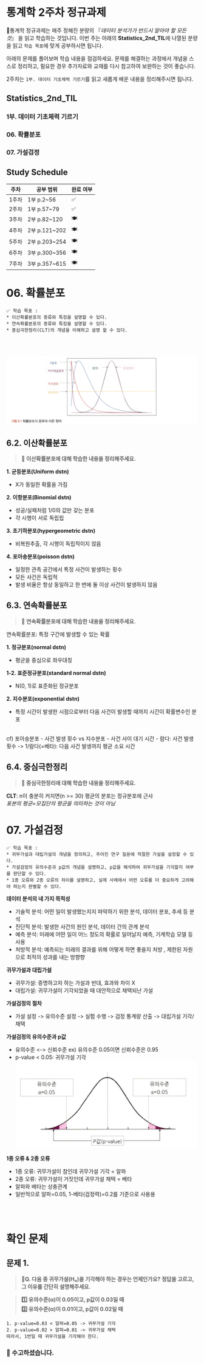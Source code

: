 # 통계학 2주차 정규과제

📌통계학 정규과제는 매주 정해진 분량의 『*데이터 분석가가 반드시 알아야 할 모든 것*』 을 읽고 학습하는 것입니다. 이번 주는 아래의 **Statistics_2nd_TIL**에 나열된 분량을 읽고 `학습 목표`에 맞게 공부하시면 됩니다.

아래의 문제를 풀어보며 학습 내용을 점검하세요. 문제를 해결하는 과정에서 개념을 스스로 정리하고, 필요한 경우 추가자료와 교재를 다시 참고하여 보완하는 것이 좋습니다.

2주차는 `1부. 데이터 기초체력 기르기`를 읽고 새롭게 배운 내용을 정리해주시면 됩니다.


## Statistics_2nd_TIL

### 1부. 데이터 기초체력 기르기
### 06. 확률분포
### 07. 가설검정

## Study Schedule

|주차 | 공부 범위     | 완료 여부 |
|----|----------------|----------|
|1주차| 1부 p.2~56     | ✅      |
|2주차| 1부 p.57~79    | ✅      | 
|3주차| 2부 p.82~120   | 🍽️      | 
|4주차| 2부 p.121~202  | 🍽️      | 
|5주차| 2부 p.203~254  | 🍽️      | 
|6주차| 3부 p.300~356  | 🍽️      | 
|7주차| 3부 p.357~615  | 🍽️      |

<!-- 여기까진 그대로 둬 주세요-->

# 06. 확률분포

```
✅ 학습 목표 :
* 이산확률분포의 종류와 특징을 설명할 수 있다.
* 연속확률분포의 종류와 특징을 설명할 수 있다. 
* 중심극한정리(CLT)의 개념을 이해하고 설명 할 수 있다.
```
<br>
<br>

![확률분포](stat_images/KakaoTalk_20250401_234520313_01.jpg)

## 6.2. 이산확률분포

> **🧚 이산확률분포에 대해 학습한 내용을 정리해주세요.**

**1. 균등분포(Uniform dstn)**
- X가 동일한 확률을 가짐

**2. 이항분포(Binomial dstn)**
- 성공/실패처럼 1/0의 값만 갖는 분포
- 각 시행이 서로 독립립

**3. 초기하분포(hypergeometric dstn)**
- 비복원추출, 각 시행이 독립적이지 않음

**4. 포아송분포(poisson dstn)**
- 일정한 관측 공간에서 특정 사건이 발생하는 횟수
- 모든 사건은 독립적
- 발생 비율은 항상 동일하고 한 번에 둘 이상 사건이 발생하지 않음


## 6.3. 연속확률분포

> **🧚 연속확률분포에 대해 학습한 내용을 정리해주세요.**

연속확률분포: 특정 구간에 발생할 수 있는 확률

**1. 정규분포(normal dstn)**
- 평균을 중심으로 좌우대칭

**1-2. 표준정규분포(standard normal dstn)**
- N(0, 1)로 표준화된 정규분포

**2. 지수분포(exponential dstn)**
- 특정 시간이 발생한 시점으로부터 다음 사건이 발생할 때까지 시간이 확률변수인 분포
<br>
cf) 포아송분포 - 사건 발생 횟수 vs 지수분포 - 사건 사이 대기 시간
- 람다: 사건 발생 횟수 -> 1/람다(=베타): 다음 사건 발생까지 평균 소요 시간



## 6.4. 중심극한정리

> **🧚 중심극한정리에 대해 학습한 내용을 정리해주세요.**

**CLT**: n이 충분히 커지면(n >= 30) 평균의 분포는 정규분포에 근사
<br>
*표본의 평균=모집단의 평균을 의미하는 것이 아님*


# 07. 가설검정

```
✅ 학습 목표 :
* 귀무가설과 대립가설의 개념을 정의하고, 주어진 연구 질문에 적절한 가설을 설정할 수 있다.
* 가설검정의 유의수준과 p값의 개념을 설명하고, p값을 해석하여 귀무가설을 기각할지 여부를 판단할 수 있다.
* 1종 오류와 2종 오류의 차이를 설명하고, 실제 사례에서 어떤 오류를 더 중요하게 고려해야 하는지 판별할 수 있다.
```
**데이터 분석의 네 가지 목적성**
- 기술적 분석: 어떤 일이 발생했는지지 파악하기 위한 분석, 데이터 분포, 추세 등 분석
- 진단적 분석: 발생한 사건의 원인 분석, 데이터 간의 관계 분석
- 예측 분석: 미래에 어떤 일이 어느 정도의 확률로 일어날지 예측, 기계학습 모델 등 사용
- 처방적 분석: 예측되는 미래의 결과를 위해 어떻게 하면 좋을지 처방 , 제한된 자원으로 최적의 성과를 내는 방향향

**귀무가설과 대립가설**
- 귀무가설: 증명하고자 하는 가설과 반대, 효과와 차이 X
- 대립가설: 귀무가설이 기각되었을 때 대안적으로 채택되난 가설

**가설검정의 절차**
- 가설 설정 -> 유의수준 설정 -> 실험 수행 -> 검정 통계량 산출 -> 대립가설 기각/채택

**가설검정의 유의수준과 p값**
- 유의수준 <-> 신뢰수준 ex) 유의수준 0.05이면 신뢰수준은 0.95
- p-value < 0.05: 귀무가설 기각
![p](stat_images/KakaoTalk_20250401_234520313.jpg)

**1종 오류 & 2종 오류**
- 1종 오류: 귀무가설이 참인데 귀무가설 기각 = 알파
- 2종 오류: 귀무가설이 거짓인데 귀무가설 채택 = 베타
- 알파와 베타는 상충관계
- 일반적으로 알파=0.05, 1-베타(검정력)=0.2를 기준으로 사용용





<br>
<br>

# 확인 문제

## 문제 1.

> **🧚Q. 다음 중 귀무가설(H₀)을 기각해야 하는 경우는 언제인가요? 정답을 고르고, 그 이유를 간단히 설명해주세요.**

> **1️⃣ 유의수준(α)이 0.05이고, p값이 0.03일 때   
2️⃣ 유의수준(α)이 0.01이고, p값이 0.02일 때**

```
1. p-value=0.03 < 알파=0.05 -> 귀무가설 기각
2. p-value=0.02 > 알파=0.01 -> 귀무가설 채택
따라서, 1번일 때 귀무가설을 기각해야 한다. 
```

### 🎉 수고하셨습니다.